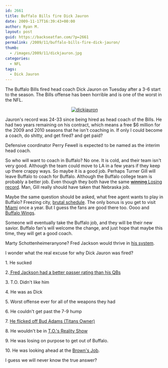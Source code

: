```yaml
---
id: 2661
title: Buffalo Bills fire Dick Jauron
date: 2009-11-17T16:39:43+00:00
author: Ryan M.
layout: post
guid: https://backseatfan.com/?p=2661
permalink: /2009/11/buffalo-bills-fire-dick-jauron/
thumb:
  - /images/2009/11/dickjauron.jpg
categories:
  - NFL
tags:
  - Dick Jauron
---
```


<div class="entry">
  <p>
    The Buffalo Bills fired head coach Dick Jauron on Tuesday after a 3-6 start to the season. The Bills offense has been horrible and is one of the worst in the NFL.
  </p>

  <p style="text-align: center;">
    <a href="/images/2009/11/dickjauron.jpg"><img class="aligncenter size-full wp-image-2662" title="dickjauron" src="/images/2009/11/dickjauron.jpg" alt="dickjauron" width="403" height="227" srcset="/images/2009/11/dickjauron.jpg 576w, /images/2009/11/dickjauron-300x168.jpg 300w" sizes="(max-width: 403px) 100vw, 403px" /></a>
  </p>

  <p>
    Jauron's record was 24-33 since being hired as head coach of the Bills. He had two years remaining on his contract, which means a free $6 million for the 2009 and 2010 seasons that he isn't coaching in. If only I could become a coach, do shitty, and get fired? and get paid?
  </p>

  <p>
    Defensive coordinator Perry Fewell is expected to be named as the interim head coach.
  </p>

  <p>
    So who will want to coach in Buffalo? No one. It is cold, and their team isn't very good. Although the team could move to LA in a few years if they keep up there crappy ways. So maybe it is a good job. Perhaps Turner Gill will leave Buffalo to coach for Buffalo. Although the Buffalo college team is probably a better job. Even though they both have the same <a href="https://sports.espn.go.com/ncf/clubhouse?teamId=2084"><span style="text-decoration: line-through;">winning</span> Losing record</a>. Man, Gill really should have taken that Nebraska job.
  </p>

  <p>
    Maybe the same question should be asked, what free agent wants to play in Buffalo? Freezing city, <a href="https://www.patriots.com/">brutal schedule</a>. The only bonus is you get to visit <a href="https://www.miami.com/">Miami</a> once a year. But I guess the fans are good there too. Oooo and <a href="https://www.buffalowings.com/">Buffalo Wings</a>.
  </p>

  <p>
    Someone will eventually take the Buffalo job, and they will be their new savior. Buffalo fan's will welcome the change, and just hope that maybe this time, they will get a good coach.
  </p>

  <p>
    Marty Schottenheimeranyone? Fred Jackson would thrive in <a href="https://en.wikipedia.org/wiki/Marty_Ball">his system</a>.
  </p>

  <p>
    I wonder what the real excuse for why Dick Jauron was fired?
  </p>

  <p>
    1. He sucked
  </p>

  <p>
    2.<a href="https://sports.espn.go.com/nfl/teams/stats?team=buf#pass"> Fred Jackson had a better passer rating than his QBs</a>
  </p>

  <p>
    3. T.O. Didn't like him
  </p>

  <p>
    4. He was as Dick
  </p>

  <p>
    5. Worst offense ever for all of the weapons they had
  </p>

  <p>
    6. He couldn't get past the 7-9 hump
  </p>

  <p>
    7. <a href="https://twitter.com/backseatfan/status/5809719194">He flicked off Bud Adams (Titans Owner)</a>
  </p>

  <p>
    8. He wouldn't be in <a href="https://www.vh1.com/shows/the_to_show/series.jhtml">T.O.'s Reality Show</a>
  </p>

  <p>
    9. He was losing on purpose to get out of Buffalo.
  </p>

  <p>
    10. He was looking ahead at the <a href="https://profootballtalk.nbcsports.com/2009/09/27/speculation-commences-that-mangini-wont-make-it-to-january/">Brown's Job</a>.
  </p>

  <p>
    I guess we will never know the true answer?
  </p>
</div>
